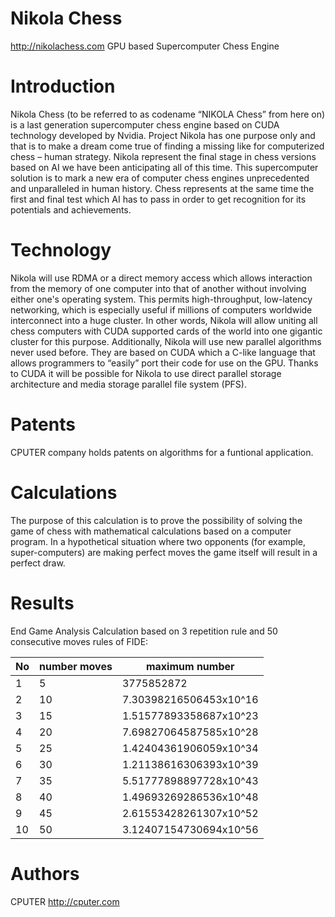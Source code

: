 Nikola Chess
============

http://nikolachess.com  GPU based Supercomputer Chess Engine


Introduction
============

Nikola Chess (to be referred to as codename “NIKOLA Chess” from here on) is a last generation supercomputer chess engine based on CUDA technology developed by Nvidia. Project Nikola has one purpose only and that is to make a dream come true of finding a missing like for computerized chess – human strategy. Nikola represent the final stage in chess versions based on AI we have been anticipating all of this time. This supercomputer solution is to mark a new era of computer chess engines unprecedented and unparalleled in human history. Chess represents at the same time the first and final test which AI has to pass in order to get recognition for its potentials and achievements. 


Technology
==========

Nikola will use RDMA or a direct memory access which allows interaction from the memory of one computer into that of another without involving either one's operating system. This permits high-throughput, low-latency networking, which is especially useful if millions of computers worldwide interconnect into a huge cluster. In other words, Nikola will allow uniting all chess computers with CUDA supported cards of the world into one gigantic cluster for this purpose. Additionally, Nikola will use new parallel algorithms never used before. They are based on CUDA which a C-like language that allows programmers to “easily” port their code for use on the GPU. Thanks to CUDA it will be possible for Nikola to use direct parallel storage architecture and media storage parallel file system (PFS).


Patents
=======

CPUTER company holds patents on algorithms for a funtional application.


Calculations
============

The purpose of this calculation is to prove the possibility of solving the game of chess  with mathematical calculations based on a computer program. In a hypothetical situation where two opponents (for example, super-computers) are making perfect moves the game itself will result in a perfect draw. 


Results
=======

End Game Analysis Calculation based on 3 repetition rule and 50 consecutive moves rules of FIDE:

No              |      number moves   |     maximum number           |                                      
----------------|---------------------|------------------------------|              
1               |     5               |     3775852872               |                                            
2               |     10              |     7.30398216506453x10^16   |                                            
3               |     15              |     1.51577893358687x10^23   |                                            
4               |     20              |     7.69827064587585x10^28   |                                            
5               |     25              |     1.42404361906059x10^34   |                                            
6               |     30              |     1.21138616306393x10^39   |                                            
7               |     35              |     5.51777898897728x10^43   |                                            
8               |     40              |     1.49693269286536x10^48   |                                            
9               |     45              |     2.61553428261307x10^52   |                                            
10              |     50              |     3.12407154730694x10^56   |


Authors
=======

CPUTER http://cputer.com
